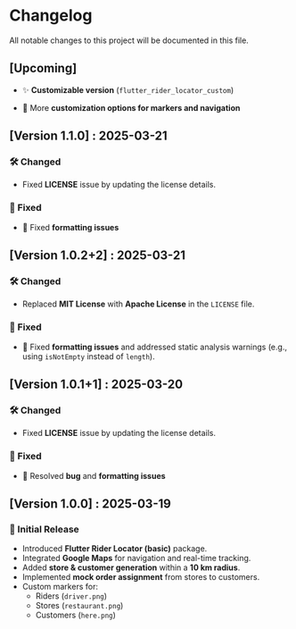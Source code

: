 # Changelog

All notable changes to this project will be documented in this file.

## [Upcoming]
- ✨ **Customizable version** (`flutter_rider_locator_custom`)
<!-- - 🛠 **Support for real order processing** (Optional) -->
- 📌 More **customization options for markers and navigation**


## [Version 1.1.0] : 2025-03-21
### 🛠️ Changed
- Fixed **LICENSE** issue by updating the license details.

### 🐞 Fixed
- 🐛 Fixed **formatting issues**


## [Version 1.0.2+2] : 2025-03-21
### 🛠️ Changed
- Replaced **MIT License** with **Apache License** in the `LICENSE` file.

### 🐞 Fixed
- 🐛 Fixed **formatting issues** and addressed static analysis warnings (e.g., using `isNotEmpty` instead of `length`).


## [Version 1.0.1+1] : 2025-03-20
### 🛠️ Changed
- Fixed **LICENSE** issue by updating the license details.

### 🐞 Fixed
- 🐛 Resolved **bug** and **formatting issues**


## [Version 1.0.0] : 2025-03-19
### 🎉 Initial Release
- Introduced **Flutter Rider Locator (basic)** package.
- Integrated **Google Maps** for navigation and real-time tracking.
- Added **store & customer generation** within a **10 km radius**.
- Implemented **mock order assignment** from stores to customers.
- Custom markers for:
  - Riders (`driver.png`)
  - Stores (`restaurant.png`)
  - Customers (`here.png`)

<!-- ---

## [1.1.0] - YYYY-MM-DD (ตัวอย่างอัปเดตในอนาคต)
### 🆕 Added
- 📍 **Dynamic location updates** for Riders.
- **Refresh button** to regenerate stores and customers.

### Changed
- 🛠️ Improved **route drawing accuracy** using Google Maps API.
- ⚡ Optimized **performance for faster rendering**.

### 🐞 Fixed
- 🐛 Fixed **order assignment bug** where some orders were not assigned correctly.

--- -->

